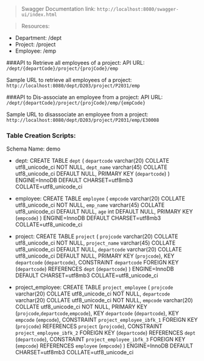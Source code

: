 > Swagger Documentation link: `http://localhost:8080/swagger-ui/index.html`

> Resources:
 - Department: /dept
 - Project: /project
 - Employee: /emp

###API to Retrieve all employees of a project: 
API URL: `/dept/{departCode}/project/{projCode}/emp`

Sample URL to retrieve all employees of a project: `http://localhost:8080/dept/D203/project/P2031/emp`

###API to Dis-associate an employee from a project: 
API URL: `/dept/{departCode}/project/{projCode}/emp/{empCode}`

Sample URL to disassociate an employee from a project: `http://localhost:8080/dept/D203/project/P2031/emp/E30008`


### Table Creation Scripts:

Schema Name: demo

- dept:
CREATE TABLE `dept` (
  `departcode` varchar(20) COLLATE utf8_unicode_ci NOT NULL,
  `dept_name` varchar(45) COLLATE utf8_unicode_ci DEFAULT NULL,
  PRIMARY KEY (`departcode`)
) ENGINE=InnoDB DEFAULT CHARSET=utf8mb3 COLLATE=utf8_unicode_ci

- employee:
CREATE TABLE `employee` (
  `empcode` varchar(20) COLLATE utf8_unicode_ci NOT NULL,
  `emp_name` varchar(45) COLLATE utf8_unicode_ci DEFAULT NULL,
  `age` int DEFAULT NULL,
  PRIMARY KEY (`empcode`)
) ENGINE=InnoDB DEFAULT CHARSET=utf8mb3 COLLATE=utf8_unicode_ci

- project:
CREATE TABLE `project` (
  `projcode` varchar(20) COLLATE utf8_unicode_ci NOT NULL,
  `project_name` varchar(45) COLLATE utf8_unicode_ci DEFAULT NULL,
  `departcode` varchar(20) COLLATE utf8_unicode_ci DEFAULT NULL,
  PRIMARY KEY (`projcode`),
  KEY `departcode` (`departcode`),
  CONSTRAINT `departcode` FOREIGN KEY (`departcode`) REFERENCES `dept` (`departcode`)
) ENGINE=InnoDB DEFAULT CHARSET=utf8mb3 COLLATE=utf8_unicode_ci

- project_employee:
CREATE TABLE `project_employee` (
  `projcode` varchar(20) COLLATE utf8_unicode_ci NOT NULL,
  `departcode` varchar(20) COLLATE utf8_unicode_ci NOT NULL,
  `empcode` varchar(20) COLLATE utf8_unicode_ci NOT NULL,
  PRIMARY KEY (`projcode`,`departcode`,`empcode`),
  KEY `departcode` (`departcode`),
  KEY `empcode` (`empcode`),
  CONSTRAINT `project_employee_ibfk_1` FOREIGN KEY (`projcode`) REFERENCES `project` (`projcode`),
  CONSTRAINT `project_employee_ibfk_2` FOREIGN KEY (`departcode`) REFERENCES `dept` (`departcode`),
  CONSTRAINT `project_employee_ibfk_3` FOREIGN KEY (`empcode`) REFERENCES `employee` (`empcode`)
) ENGINE=InnoDB DEFAULT CHARSET=utf8mb3 COLLATE=utf8_unicode_ci